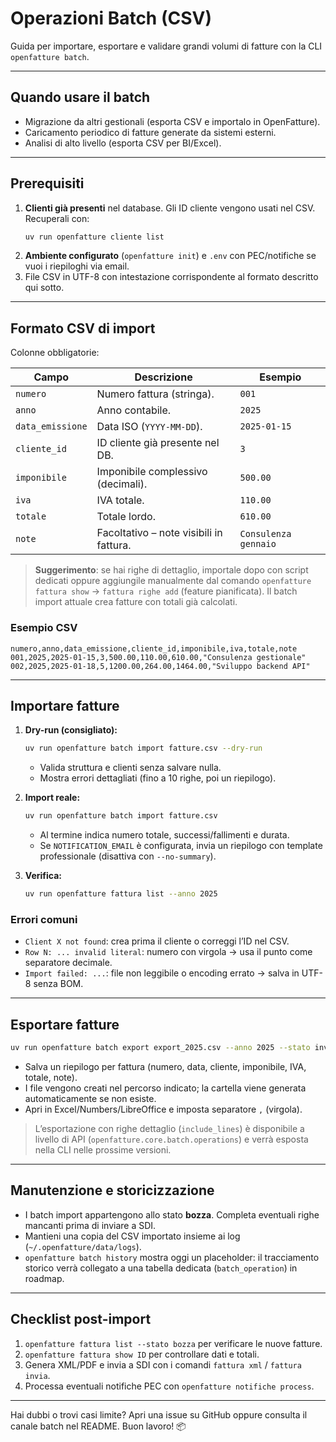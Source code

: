 # Operazioni Batch (CSV)

Guida per importare, esportare e validare grandi volumi di fatture con la CLI `openfatture batch`.

---

## Quando usare il batch

- Migrazione da altri gestionali (esporta CSV e importalo in OpenFatture).
- Caricamento periodico di fatture generate da sistemi esterni.
- Analisi di alto livello (esporta CSV per BI/Excel).

---

## Prerequisiti

1. **Clienti già presenti** nel database. Gli ID cliente vengono usati nel CSV. Recuperali con:
   ```bash
   uv run openfatture cliente list
   ```
2. **Ambiente configurato** (`openfatture init`) e `.env` con PEC/notifiche se vuoi i riepiloghi via email.
3. File CSV in UTF-8 con intestazione corrispondente al formato descritto qui sotto.

---

## Formato CSV di import

Colonne obbligatorie:

| Campo | Descrizione | Esempio |
|-------|-------------|---------|
| `numero` | Numero fattura (stringa). | `001` |
| `anno` | Anno contabile. | `2025` |
| `data_emissione` | Data ISO (`YYYY-MM-DD`). | `2025-01-15` |
| `cliente_id` | ID cliente già presente nel DB. | `3` |
| `imponibile` | Imponibile complessivo (decimali). | `500.00` |
| `iva` | IVA totale. | `110.00` |
| `totale` | Totale lordo. | `610.00` |
| `note` | Facoltativo – note visibili in fattura. | `Consulenza gennaio` |

> **Suggerimento**: se hai righe di dettaglio, importale dopo con script dedicati oppure aggiungile manualmente dal comando `openfatture fattura show` → `fattura righe add` (feature pianificata). Il batch import attuale crea fatture con totali già calcolati.

### Esempio CSV

```csv
numero,anno,data_emissione,cliente_id,imponibile,iva,totale,note
001,2025,2025-01-15,3,500.00,110.00,610.00,"Consulenza gestionale"
002,2025,2025-01-18,5,1200.00,264.00,1464.00,"Sviluppo backend API"
```

---

## Importare fatture

1. **Dry-run (consigliato):**
   ```bash
   uv run openfatture batch import fatture.csv --dry-run
   ```
   - Valida struttura e clienti senza salvare nulla.
   - Mostra errori dettagliati (fino a 10 righe, poi un riepilogo).

2. **Import reale:**
   ```bash
   uv run openfatture batch import fatture.csv
   ```
   - Al termine indica numero totale, successi/fallimenti e durata.
   - Se `NOTIFICATION_EMAIL` è configurata, invia un riepilogo con template professionale (disattiva con `--no-summary`).

3. **Verifica:**
   ```bash
   uv run openfatture fattura list --anno 2025
   ```

### Errori comuni

- `Client X not found`: crea prima il cliente o correggi l’ID nel CSV.
- `Row N: ... invalid literal`: numero con virgola → usa il punto come separatore decimale.
- `Import failed: ...`: file non leggibile o encoding errato → salva in UTF-8 senza BOM.

---

## Esportare fatture

```bash
uv run openfatture batch export export_2025.csv --anno 2025 --stato inviata
```

- Salva un riepilogo per fattura (numero, data, cliente, imponibile, IVA, totale, note).
- I file vengono creati nel percorso indicato; la cartella viene generata automaticamente se non esiste.
- Apri in Excel/Numbers/LibreOffice e imposta separatore `,` (virgola).

> L’esportazione con righe dettaglio (`include_lines`) è disponibile a livello di API (`openfatture.core.batch.operations`) e verrà esposta nella CLI nelle prossime versioni.

---

## Manutenzione e storicizzazione

- I batch import appartengono allo stato **bozza**. Completa eventuali righe mancanti prima di inviare a SDI.
- Mantieni una copia del CSV importato insieme ai log (`~/.openfatture/data/logs`).
- `openfatture batch history` mostra oggi un placeholder: il tracciamento storico verrà collegato a una tabella dedicata (`batch_operation`) in roadmap.

---

## Checklist post-import

1. `openfatture fattura list --stato bozza` per verificare le nuove fatture.
2. `openfatture fattura show ID` per controllare dati e totali.
3. Genera XML/PDF e invia a SDI con i comandi `fattura xml` / `fattura invia`.
4. Processa eventuali notifiche PEC con `openfatture notifiche process`.

---

Hai dubbi o trovi casi limite? Apri una issue su GitHub oppure consulta il canale batch nel README. Buon lavoro! 📦
